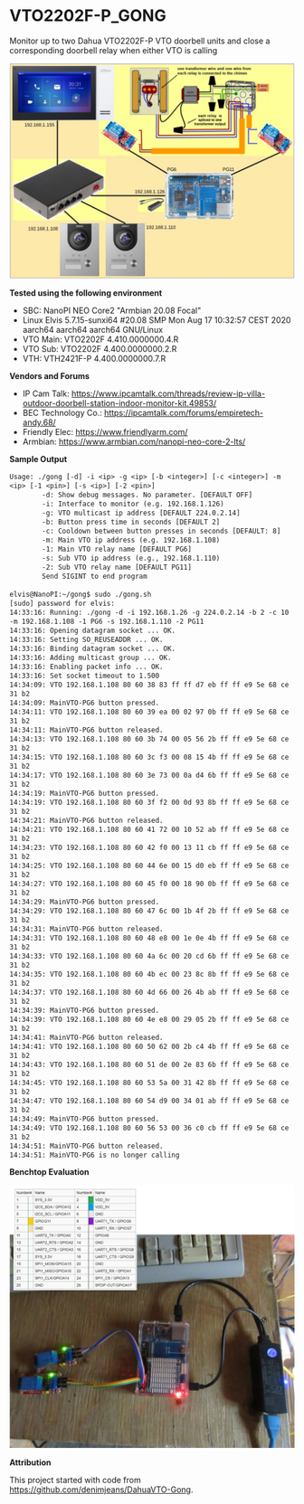 # VTO2202F-P_GONG
Monitor up to two Dahua VTO2202F-P VTO doorbell units and close a corresponding doorbell relay when either VTO is calling

![Deployment on NanoPI NEO Core2](https://github.com/newfoundlandplucky/VTO2202F-P_GONG/blob/master/documentation/Delpoyment.jpg?raw=true)

**Tested using the following environment**
* SBC: NanoPI NEO Core2 "Armbian 20.08 Focal"
* Linux Elvis 5.7.15-sunxi64 #20.08 SMP Mon Aug 17 10:32:57 CEST 2020 aarch64 aarch64 aarch64 GNU/Linux
* VTO Main: VTO2202F 4.410.0000000.4.R
* VTO Sub: VTO2202F 4.400.0000000.2.R
* VTH: VTH2421F-P 4.400.0000000.7.R

**Vendors and Forums**
* IP Cam Talk: https://www.ipcamtalk.com/threads/review-ip-villa-outdoor-doorbell-station-indoor-monitor-kit.49853/
* BEC Technology Co.: https://ipcamtalk.com/forums/empiretech-andy.68/
* Friendly Elec: https://www.friendlyarm.com/
* Armbian: https://www.armbian.com/nanopi-neo-core-2-lts/

**Sample Output**

```
Usage: ./gong [-d] -i <ip> -g <ip> [-b <integer>] [-c <integer>] -m <ip> [-1 <pin>] [-s <ip>] [-2 <pin>]
        -d: Show debug messages. No parameter. [DEFAULT OFF]
        -i: Interface to monitor (e.g. 192.168.1.126)
        -g: VTO multicast ip address [DEFAULT 224.0.2.14]
        -b: Button press time in seconds [DEFAULT 2]
        -c: Cooldown between button presses in seconds [DEFAULT: 8]
        -m: Main VTO ip address (e.g. 192.168.1.108)
        -1: Main VTO relay name [DEFAULT PG6]
        -s: Sub VTO ip address (e.g., 192.168.1.110)
        -2: Sub VTO relay name [DEFAULT PG11]
        Send SIGINT to end program

elvis@NanoPI:~/gong$ sudo ./gong.sh
[sudo] password for elvis:
14:33:16: Running: ./gong -d -i 192.168.1.26 -g 224.0.2.14 -b 2 -c 10 -m 192.168.1.108 -1 PG6 -s 192.168.1.110 -2 PG11
14:33:16: Opening datagram socket ... OK.
14:33:16: Setting SO_REUSEADDR ... OK.
14:33:16: Binding datagram socket ... OK.
14:33:16: Adding multicast group ... OK.
14:33:16: Enabling packet info ... OK.
14:33:16: Set socket timeout to 1.500
14:34:09: VTO 192.168.1.108 80 60 38 83 ff ff d7 eb ff ff e9 5e 68 ce 31 b2
14:34:09: MainVTO-PG6 button pressed.
14:34:11: VTO 192.168.1.108 80 60 39 ea 00 02 97 0b ff ff e9 5e 68 ce 31 b2
14:34:11: MainVTO-PG6 button released.
14:34:13: VTO 192.168.1.108 80 60 3b 74 00 05 56 2b ff ff e9 5e 68 ce 31 b2
14:34:15: VTO 192.168.1.108 80 60 3c f3 00 08 15 4b ff ff e9 5e 68 ce 31 b2
14:34:17: VTO 192.168.1.108 80 60 3e 73 00 0a d4 6b ff ff e9 5e 68 ce 31 b2
14:34:19: MainVTO-PG6 button pressed.
14:34:19: VTO 192.168.1.108 80 60 3f f2 00 0d 93 8b ff ff e9 5e 68 ce 31 b2
14:34:21: MainVTO-PG6 button released.
14:34:21: VTO 192.168.1.108 80 60 41 72 00 10 52 ab ff ff e9 5e 68 ce 31 b2
14:34:23: VTO 192.168.1.108 80 60 42 f0 00 13 11 cb ff ff e9 5e 68 ce 31 b2
14:34:25: VTO 192.168.1.108 80 60 44 6e 00 15 d0 eb ff ff e9 5e 68 ce 31 b2
14:34:27: VTO 192.168.1.108 80 60 45 f0 00 18 90 0b ff ff e9 5e 68 ce 31 b2
14:34:29: MainVTO-PG6 button pressed.
14:34:29: VTO 192.168.1.108 80 60 47 6c 00 1b 4f 2b ff ff e9 5e 68 ce 31 b2
14:34:31: MainVTO-PG6 button released.
14:34:31: VTO 192.168.1.108 80 60 48 e8 00 1e 0e 4b ff ff e9 5e 68 ce 31 b2
14:34:33: VTO 192.168.1.108 80 60 4a 6c 00 20 cd 6b ff ff e9 5e 68 ce 31 b2
14:34:35: VTO 192.168.1.108 80 60 4b ec 00 23 8c 8b ff ff e9 5e 68 ce 31 b2
14:34:37: VTO 192.168.1.108 80 60 4d 66 00 26 4b ab ff ff e9 5e 68 ce 31 b2
14:34:39: MainVTO-PG6 button pressed.
14:34:39: VTO 192.168.1.108 80 60 4e e8 00 29 05 2b ff ff e9 5e 68 ce 31 b2
14:34:41: MainVTO-PG6 button released.
14:34:41: VTO 192.168.1.108 80 60 50 62 00 2b c4 4b ff ff e9 5e 68 ce 31 b2
14:34:43: VTO 192.168.1.108 80 60 51 de 00 2e 83 6b ff ff e9 5e 68 ce 31 b2
14:34:45: VTO 192.168.1.108 80 60 53 5a 00 31 42 8b ff ff e9 5e 68 ce 31 b2
14:34:47: VTO 192.168.1.108 80 60 54 d9 00 34 01 ab ff ff e9 5e 68 ce 31 b2
14:34:49: MainVTO-PG6 button pressed.
14:34:49: VTO 192.168.1.108 80 60 56 53 00 36 c0 cb ff ff e9 5e 68 ce 31 b2
14:34:51: MainVTO-PG6 button released.
14:34:51: MainVTO-PG6 is no longer calling
```

**Benchtop Evaluation**

![Benchtop Evaluation](https://github.com/newfoundlandplucky/VTO2202F-P_GONG/blob/master/documentation/BenchTest.jpg?raw=true)

**Attribution**

This project started with code from https://github.com/denimjeans/DahuaVTO-Gong.
